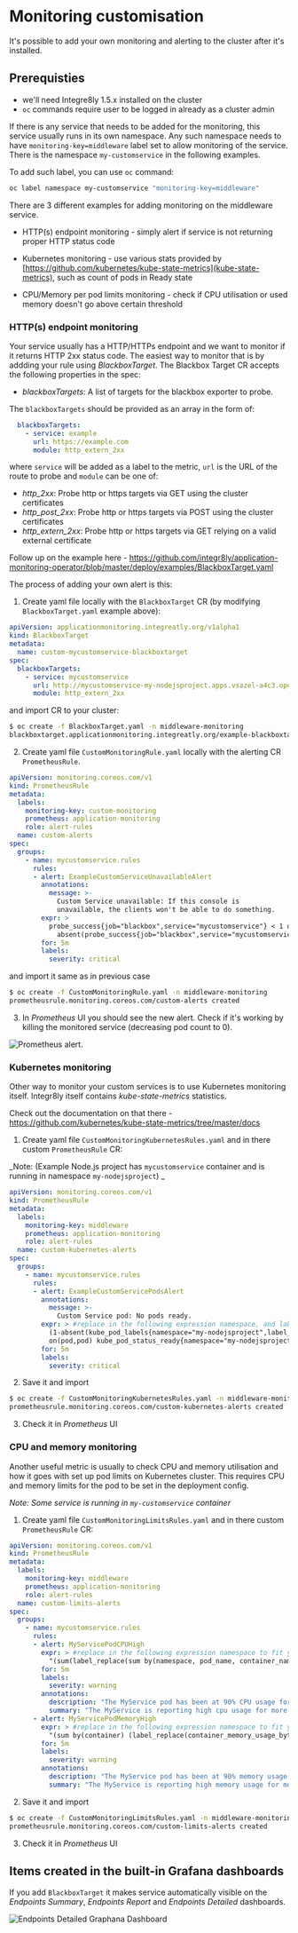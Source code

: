 # Monitoring customisation

It's possible to add your own monitoring and alerting to the cluster after it's installed.

## Prerequisties

* we'll need Integre8ly 1.5.x installed on the cluster
* `oc` commands require user to be logged in already as a cluster admin

If there is any service that needs to be added for the monitoring, this service usually runs in its own namespace. Any such namespace needs to have  `monitoring-key=middleware` label set to allow monitoring of the service. There is the namespace `my-customservice` in the following examples.

To add such label, you can use `oc` command:

```bash
oc label namespace my-customservice "monitoring-key=middleware"
```

There are 3 different examples for adding monitoring on the middleware service. 

* HTTP(s) endpoint monitoring - simply alert if service is not returning proper HTTP status code

* Kubernetes monitoring - use various stats provided by [https://github.com/kubernetes/kube-state-metrics](kube-state-metrics), such as count of pods in Ready state

* CPU/Memory per pod limits monitoring - check if CPU utilisation or used memory doesn't go above certain threshold


### HTTP(s) endpoint monitoring

Your service usually has a HTTP/HTTPs endpoint and we want to monitor if it returns HTTP 2xx status code. The easiest way to monitor that is by addding your rule using *BlackboxTarget*. The Blackbox Target CR accepts the following properties in the spec:

* *blackboxTargets*: A list of targets for the blackbox exporter to probe.

The `blackboxTargets` should be provided as an array in the form of:

```yaml
  blackboxTargets:
    - service: example
      url: https://example.com
      module: http_extern_2xx
```

where `service` will be added as a label to the metric, `url` is the URL of the route to probe and `module` can be one of:

* *http_2xx*: Probe http or https targets via GET using the cluster certificates
* *http_post_2xx*: Probe http or https targets via POST using the cluster certificates
* *http_extern_2xx*: Probe http or https targets via GET relying on a valid external certificate

Follow up on the example here - https://github.com/integr8ly/application-monitoring-operator/blob/master/deploy/examples/BlackboxTarget.yaml

The process of adding your own alert is this:

1) Create yaml file locally with the `BlackboxTarget` CR (by modifying `BlackboxTarget.yaml` example above):

```yaml
apiVersion: applicationmonitoring.integreatly.org/v1alpha1
kind: BlackboxTarget
metadata:
  name: custom-mycustomservice-blackboxtarget
spec:
  blackboxTargets:
    - service: mycustomservice
      url: http://mycustomservice-my-nodejsproject.apps.vsazel-a4c3.open.redhat.com/  #this is an URL of the service you want to monitor, replace it with yours
      module: http_extern_2xx
```

and import CR to your cluster:

```bash
$ oc create -f BlackboxTarget.yaml -n middleware-monitoring
blackboxtarget.applicationmonitoring.integreatly.org/example-blackboxtarget created
```

2) Create yaml file `CustomMonitoringRule.yaml` locally with the alerting CR `PrometheusRule`. 

```yaml
apiVersion: monitoring.coreos.com/v1
kind: PrometheusRule
metadata: 
  labels:
    monitoring-key: custom-monitoring
    prometheus: application-monitoring
    role: alert-rules
  name: custom-alerts
spec:   
  groups: 
    - name: mycustomservice.rules
      rules: 
      - alert: ExampleCustomServiceUnavailableAlert
        annotations:
          message: >-
            Custom Service unavailable: If this console is
            unavailable, the clients won't be able to do something.
        expr: >
          probe_success{job="blackbox",service="mycustomservice"} < 1 or
            absent(probe_success{job="blackbox",service="mycustomservice"})
        for: 5m
        labels:
          severity: critical
```
and import it same as in previous case

```bash
$ oc create -f CustomMonitoringRule.yaml -n middleware-monitoring
prometheusrule.monitoring.coreos.com/custom-alerts created
```

3) In *Prometheus* UI you should see the new alert. Check if it's working by killing the monitored service (decreasing pod count to 0).

![Prometheus alert](prometheus-alert-working.png).


### Kubernetes monitoring

Other way to monitor your custom services is to use Kubernetes monitoring itself. Integr8ly itself contains *kube-state-metrics* statistics.

Check out the documentation on that there - https://github.com/kubernetes/kube-state-metrics/tree/master/docs

1) Create yaml file `CustomMonitoringKubernetesRules.yaml` and in there custom `PrometheusRule` CR:

_Note: (Example Node.js project has `mycustomservice` container and is running in namespace `my-nodejsproject`) _

```yaml
apiVersion: monitoring.coreos.com/v1
kind: PrometheusRule
metadata: 
  labels:
    monitoring-key: middleware
    prometheus: application-monitoring
    role: alert-rules
  name: custom-kubernetes-alerts
spec:   
  groups: 
    - name: mycustomservice.rules
      rules: 
      - alert: ExampleCustomServicePodsAlert
        annotations:
          message: >-
            Custom Service pod: No pods ready.
        expr: > #replace in the following expression namespace, and label_deploymentconfig to fit your service
          (1-absent(kube_pod_labels{namespace="my-nodejsproject",label_deploymentconfig="mycustomservice"} * 
          on(pod,pod) kube_pod_status_ready{namespace="my-nodejsproject", condition="true"})) 
        for: 5m
        labels:
          severity: critical
```

2) Save it and import

```bash
$ oc create -f CustomMonitoringKubernetesRules.yaml -n middleware-monitoring
prometheusrule.monitoring.coreos.com/custom-kubernetes-alerts created
```

3) Check it in *Prometheus* UI

### CPU and memory monitoring

Another useful metric is usually to check CPU and memory utilisation and how it goes with set up pod limits on Kubernetes cluster. This requires CPU and memory limits for the pod to be set in the deployment config.

_Note: Some service is running in `my-customservice` container_

1) Create yaml file `CustomMonitoringLimitsRules.yaml` and in there custom `PrometheusRule` CR: 

```yaml
apiVersion: monitoring.coreos.com/v1
kind: PrometheusRule
metadata: 
  labels:
    monitoring-key: middleware
    prometheus: application-monitoring
    role: alert-rules
  name: custom-limits-alerts
spec:   
  groups: 
    - name: mycustomservice.rules
      rules: 
      - alert: MyServicePodCPUHigh
        expr: > #replace in the following expression namespace to fit your service
          "(sum(label_replace(sum by(namespace, pod_name, container_name) (rate(container_cpu_usage_seconds_total{namespace='my-customservice'}[5m])), 'container', '$1', 'container_name', '(.*)')) by (container) / sum(kube_pod_container_resource_limits_cpu_cores{namespace='my-customservice'}) by (container) * 100) > 90"
        for: 5m
        labels:
          severity: warning
        annotations:
          description: "The MyService pod has been at 90% CPU usage for more than 5 minutes."
          summary: "The MyService is reporting high cpu usage for more that 5 minutes."        
      - alert: MyServicePodMemoryHigh
        expr: > #replace in the following expression namespace to fit your service
          "(sum by(container) (label_replace(container_memory_usage_bytes{container_name!='',namespace='my-customservice'}, 'container', '$1', 'container_name', '(.*)')) / sum by(container) (kube_pod_container_resource_limits_memory_bytes{namespace='my-customservice'}) * 100) > 90"
        for: 5m
        labels:
          severity: warning
        annotations:
          description: "The MyService pod has been at 90% memory usage for more than 5 minutes."
          summary: "The MyService is reporting high memory usage for more that 5 minutes."
```

2) Save it and import

```bash
$ oc create -f CustomMonitoringLimitsRules.yaml -n middleware-monitoring
prometheusrule.monitoring.coreos.com/custom-limits-alerts created
```

3) Check it in *Prometheus* UI


## Items created in the built-in Grafana dashboards

If you add `BlackboxTarget` it makes service automatically visible on the *Endpoints Summary*, *Endpoints Report* and *Endpoints Detailed* dashboards.

![Endpoints Detailed Graphana Dashboard](grafana-endpoints-detailed.png)


